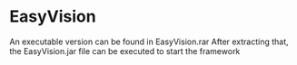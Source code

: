# EasyVision
An executable version can be found in EasyVision.rar
After extracting that, the EasyVision.jar file can be executed to start the framework
